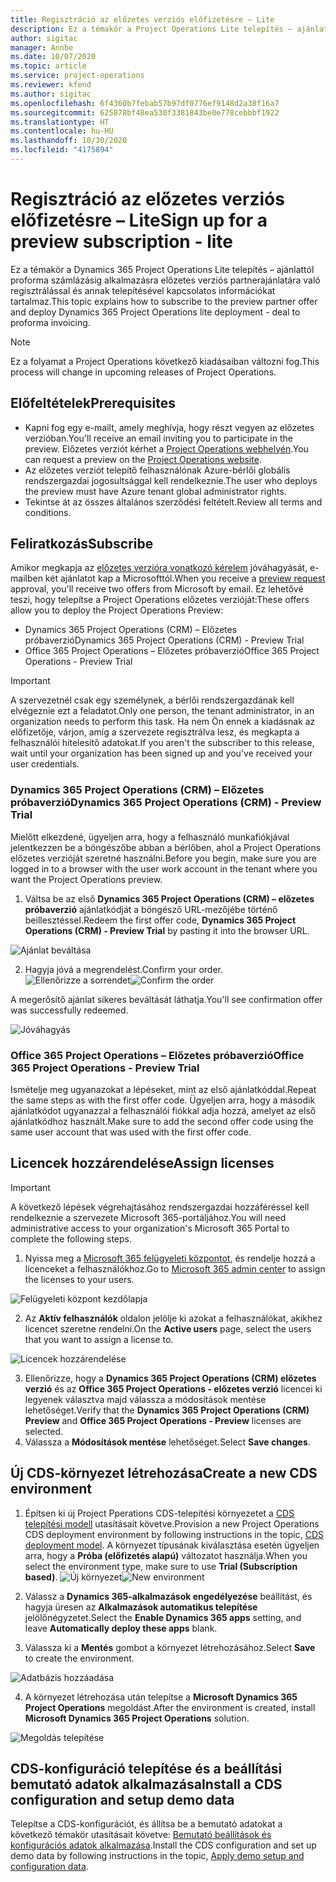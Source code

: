 ```yaml
---
title: Regisztráció az előzetes verziós előfizetésre – Lite
description: Ez a témakör a Project Operations Lite telepítés – ajánlattól proforma számlázásig alkalmazásra való regisztrálással és annak telepítésével kapcsolatos információkat tartalmaz.
author: sigitac
manager: Annbe
ms.date: 10/07/2020
ms.topic: article
ms.service: project-operations
ms.reviewer: kfend
ms.author: sigitac
ms.openlocfilehash: 6f4360b7febab57b97df0776ef9148d2a38f16a7
ms.sourcegitcommit: 625878bf48ea530f3381843be0e778cebbbf1922
ms.translationtype: HT
ms.contentlocale: hu-HU
ms.lasthandoff: 10/30/2020
ms.locfileid: "4175894"
---
```

# <a name="sign-up-for-a-preview-subscription---lite"></a><span data-ttu-id="e7b6e-103">Regisztráció az előzetes verziós előfizetésre – Lite</span><span class="sxs-lookup"><span data-stu-id="e7b6e-103">Sign up for a preview subscription - lite</span></span> 

<span data-ttu-id="e7b6e-104">Ez a témakör a Dynamics 365 Project Operations Lite telepítés – ajánlattól proforma számlázásig alkalmazásra előzetes verziós partnerajánlatára való regisztrálással és annak telepítésével kapcsolatos információkat tartalmaz.</span><span class="sxs-lookup"><span data-stu-id="e7b6e-104">This topic explains how to subscribe to the preview partner offer and deploy Dynamics 365 Project Operations lite deployment - deal to proforma invoicing.</span></span>

> [!NOTE]
> <span data-ttu-id="e7b6e-105">Ez a folyamat a Project Operations következő kiadásaiban változni fog.</span><span class="sxs-lookup"><span data-stu-id="e7b6e-105">This process will change in upcoming releases of Project Operations.</span></span>

## <a name="prerequisites"></a><span data-ttu-id="e7b6e-106">Előfeltételek</span><span class="sxs-lookup"><span data-stu-id="e7b6e-106">Prerequisites</span></span>

- <span data-ttu-id="e7b6e-107">Kapni fog egy e-mailt, amely meghívja, hogy részt vegyen az előzetes verzióban.</span><span class="sxs-lookup"><span data-stu-id="e7b6e-107">You'll receive an email inviting you to participate in the preview.</span></span> <span data-ttu-id="e7b6e-108">Előzetes verziót kérhet a [Project Operations webhelyén](https://dynamics.microsoft.com/en-us/project-operations/overview/).</span><span class="sxs-lookup"><span data-stu-id="e7b6e-108">You can request a preview on the [Project Operations website](https://dynamics.microsoft.com/en-us/project-operations/overview/).</span></span>
- <span data-ttu-id="e7b6e-109">Az előzetes verziót telepítő felhasználónak Azure-bérlői globális rendszergazdai jogosultsággal kell rendelkeznie.</span><span class="sxs-lookup"><span data-stu-id="e7b6e-109">The user who deploys the preview must have Azure tenant global administrator rights.</span></span>
- <span data-ttu-id="e7b6e-110">Tekintse át az összes általános szerződési feltételt.</span><span class="sxs-lookup"><span data-stu-id="e7b6e-110">Review all terms and conditions.</span></span>

## <a name="subscribe"></a><span data-ttu-id="e7b6e-111">Feliratkozás</span><span class="sxs-lookup"><span data-stu-id="e7b6e-111">Subscribe</span></span>

<span data-ttu-id="e7b6e-112">Amikor megkapja az [előzetes verzióra vonatkozó kérelem](https://forms.office.com/FormsPro/Pages/ResponsePage.aspx?id=v4j5cvGGr0GRqy180BHbR56j8lZs0FdAvwT75_WNFyxUMkRDV1NYQU5TNjE2VjhKOVBUNVg2R0s1NC4u) jóváhagyását, e-mailben két ajánlatot kap a Microsofttól.</span><span class="sxs-lookup"><span data-stu-id="e7b6e-112">When you receive a [preview request](https://forms.office.com/FormsPro/Pages/ResponsePage.aspx?id=v4j5cvGGr0GRqy180BHbR56j8lZs0FdAvwT75_WNFyxUMkRDV1NYQU5TNjE2VjhKOVBUNVg2R0s1NC4u) approval, you'll receive two offers from Microsoft by email.</span></span> <span data-ttu-id="e7b6e-113">Ez lehetővé teszi, hogy telepítse a Project Operations előzetes verzióját:</span><span class="sxs-lookup"><span data-stu-id="e7b6e-113">These offers allow you to deploy the Project Operations Preview:</span></span>

- <span data-ttu-id="e7b6e-114">Dynamics 365 Project Operations (CRM) – Előzetes próbaverzió</span><span class="sxs-lookup"><span data-stu-id="e7b6e-114">Dynamics 365 Project Operations (CRM) - Preview Trial</span></span>
- <span data-ttu-id="e7b6e-115">Office 365 Project Operations – Előzetes próbaverzió</span><span class="sxs-lookup"><span data-stu-id="e7b6e-115">Office 365 Project Operations - Preview Trial</span></span>

> [!IMPORTANT]
> <span data-ttu-id="e7b6e-116">A szervezetnél csak egy személynek, a bérlői rendszergazdának kell elvégeznie ezt a feladatot.</span><span class="sxs-lookup"><span data-stu-id="e7b6e-116">Only one person, the tenant administrator, in an organization needs to perform this task.</span></span> <span data-ttu-id="e7b6e-117">Ha nem Ön ennek a kiadásnak az előfizetője, várjon, amíg a szervezete regisztrálva lesz, és megkapta a felhasználói hitelesítő adatokat.</span><span class="sxs-lookup"><span data-stu-id="e7b6e-117">If you aren't the subscriber to this release, wait until your organization has been signed up and you've received your user credentials.</span></span>

### <a name="dynamics-365-project-operations-crm---preview-trial"></a><span data-ttu-id="e7b6e-118">Dynamics 365 Project Operations (CRM) – Előzetes próbaverzió</span><span class="sxs-lookup"><span data-stu-id="e7b6e-118">Dynamics 365 Project Operations (CRM) - Preview Trial</span></span> 

<span data-ttu-id="e7b6e-119">Mielőtt elkezdené, ügyeljen arra, hogy a felhasználó munkafiókjával jelentkezzen be a böngészőbe abban a bérlőben, ahol a Project Operations előzetes verzióját szeretné használni.</span><span class="sxs-lookup"><span data-stu-id="e7b6e-119">Before you begin, make sure you are logged in to a browser with the user work account in the tenant where you want the Project Operations preview.</span></span>

1. <span data-ttu-id="e7b6e-120">Váltsa be az első **Dynamics 365 Project Operations (CRM) – előzetes próbaverzió** ajánlatkódját a böngésző URL-mezőjébe történő beillesztéssel.</span><span class="sxs-lookup"><span data-stu-id="e7b6e-120">Redeem the first offer code, **Dynamics 365 Project Operations (CRM) - Preview Trial** by pasting it into the browser URL.</span></span>

![Ajánlat beváltása](./media/16RedeemFirstOfferNew.png)

2. <span data-ttu-id="e7b6e-122">Hagyja jóvá a megrendelést.</span><span class="sxs-lookup"><span data-stu-id="e7b6e-122">Confirm your order.</span></span>
<span data-ttu-id="e7b6e-123">![Ellenőrizze a sorrendet](./media/17ConfirmOrderNew.png)</span><span class="sxs-lookup"><span data-stu-id="e7b6e-123">![Confirm the order](./media/17ConfirmOrderNew.png)</span></span>

<span data-ttu-id="e7b6e-124">A megerősítő ajánlat sikeres beváltását láthatja.</span><span class="sxs-lookup"><span data-stu-id="e7b6e-124">You'll see confirmation offer was successfully redeemed.</span></span>

![Jóváhagyás](./media/18OrderConfirmationNew.png)

### <a name="office-365-project-operations---preview-trial"></a><span data-ttu-id="e7b6e-126">Office 365 Project Operations – Előzetes próbaverzió</span><span class="sxs-lookup"><span data-stu-id="e7b6e-126">Office 365 Project Operations - Preview Trial</span></span>

<span data-ttu-id="e7b6e-127">Ismételje meg ugyanazokat a lépéseket, mint az első ajánlatkóddal.</span><span class="sxs-lookup"><span data-stu-id="e7b6e-127">Repeat the same steps as with the first offer code.</span></span> <span data-ttu-id="e7b6e-128">Ügyeljen arra, hogy a második ajánlatkódot ugyanazzal a felhasználói fiókkal adja hozzá, amelyet az első ajánlatkódhoz használt.</span><span class="sxs-lookup"><span data-stu-id="e7b6e-128">Make sure to add the second offer code using the same user account that was used with the first offer code.</span></span>

## <a name="assign-licenses"></a><span data-ttu-id="e7b6e-129">Licencek hozzárendelése</span><span class="sxs-lookup"><span data-stu-id="e7b6e-129">Assign licenses</span></span>

> [!IMPORTANT]
> <span data-ttu-id="e7b6e-130">A következő lépések végrehajtásához rendszergazdai hozzáféréssel kell rendelkeznie a szervezete Microsoft 365-portáljához.</span><span class="sxs-lookup"><span data-stu-id="e7b6e-130">You will need administrative access to your organization's Microsoft 365 Portal to complete the following steps.</span></span>


1. <span data-ttu-id="e7b6e-131">Nyissa meg a [Microsoft 365 felügyeleti központot](https://portal.office.com/), és rendelje hozzá a licenceket a felhasználókhoz.</span><span class="sxs-lookup"><span data-stu-id="e7b6e-131">Go to [Microsoft 365 admin center](https://portal.office.com/) to assign the licenses to your users.</span></span>

![Felügyeleti központ kezdőlapja](./media/14AdminPortal.png)

2. <span data-ttu-id="e7b6e-133">Az **Aktív felhasználók** oldalon jelölje ki azokat a felhasználókat, akikhez licencet szeretne rendelni.</span><span class="sxs-lookup"><span data-stu-id="e7b6e-133">On the **Active users** page, select the users that you want to assign a license to.</span></span>

![Licencek hozzárendelése](./media/15AssignLicenses.png)

3. <span data-ttu-id="e7b6e-135">Ellenőrizze, hogy a **Dynamics 365 Project Operations (CRM) előzetes verzió** és az **Office 365 Project Operations - előzetes verzió** licencei ki legyenek választva majd válassza a módosítások mentése lehetőséget.</span><span class="sxs-lookup"><span data-stu-id="e7b6e-135">Verify that the **Dynamics 365 Project Operations (CRM) Preview** and **Office 365 Project Operations - Preview** licenses are selected.</span></span> 
4. <span data-ttu-id="e7b6e-136">Válassza a **Módosítások mentése** lehetőséget.</span><span class="sxs-lookup"><span data-stu-id="e7b6e-136">Select **Save changes**.</span></span>

## <a name="create-a-new-cds-environment"></a><span data-ttu-id="e7b6e-137">Új CDS-környezet létrehozása</span><span class="sxs-lookup"><span data-stu-id="e7b6e-137">Create a new CDS environment</span></span>

1. <span data-ttu-id="e7b6e-138">Építsen ki új Project Pperations CDS-telepítési környezetet a [CDS telepítési modell](lite-deployment.md) utasításait követve.</span><span class="sxs-lookup"><span data-stu-id="e7b6e-138">Provision a new Project Operations CDS deployment environment by following instructions in the topic, [CDS deployment model](lite-deployment.md).</span></span> <span data-ttu-id="e7b6e-139">A környezet típusának kiválasztása esetén ügyeljen arra, hogy a **Próba (előfizetés alapú)** változatot használja.</span><span class="sxs-lookup"><span data-stu-id="e7b6e-139">When you select the environment type, make sure to use **Trial (Subscription based)**.</span></span>
<span data-ttu-id="e7b6e-140">![Új környezet](./media/19CreateEnvironment.png)</span><span class="sxs-lookup"><span data-stu-id="e7b6e-140">![New environment](./media/19CreateEnvironment.png)</span></span>

2. <span data-ttu-id="e7b6e-141">Válassz a **Dynamics 365-alkalmazások engedélyezése** beállítást, és hagyja üresen az **Alkalmazások automatikus telepítése** jelölőnégyzetet.</span><span class="sxs-lookup"><span data-stu-id="e7b6e-141">Select the **Enable Dynamics 365 apps** setting, and leave **Automatically deploy these apps** blank.</span></span>  
3. <span data-ttu-id="e7b6e-142">Válassza ki a **Mentés** gombot a környezet létrehozásához.</span><span class="sxs-lookup"><span data-stu-id="e7b6e-142">Select **Save** to create the environment.</span></span>

![Adatbázis hozzáadása](./media/20CreateEnvironment1.png)

4. <span data-ttu-id="e7b6e-144">A környezet létrehozása után telepítse a **Microsoft Dynamics 365 Project Operations** megoldást.</span><span class="sxs-lookup"><span data-stu-id="e7b6e-144">After the environment is created, install **Microsoft Dynamics 365 Project Operations** solution.</span></span> 

![Megoldás telepítése](./media/21InstallSolution.png)

## <a name="install-a-cds-configuration-and-setup-demo-data"></a><span data-ttu-id="e7b6e-146">CDS-konfiguráció telepítése és a beállítási bemutató adatok alkalmazása</span><span class="sxs-lookup"><span data-stu-id="e7b6e-146">Install a CDS configuration and setup demo data</span></span>

<span data-ttu-id="e7b6e-147">Telepítse a CDS-konfigurációt, és állítsa be a bemutató adatokat a következő témakör utasításait követve: [Bemutató beállítások és konfigurációs adatok alkalmazása](lite-apply-demo-setup-config-data.md).</span><span class="sxs-lookup"><span data-stu-id="e7b6e-147">Install the CDS configuration and set up demo data by following instructions in the topic, [Apply demo setup and configuration data](lite-apply-demo-setup-config-data.md).</span></span>

